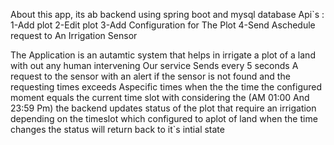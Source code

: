  About this app, its ab backend using spring boot and mysql database
 Api`s :
 1-Add plot
 2-Edit plot
 3-Add Configuration for The Plot
 4-Send Aschedule request to An Irrigation Sensor
 
 The Application is an autamtic system that helps in irrigate a plot of  a land with  out any human intervening Our service Sends every 5 seconds
 A request to the sensor with an alert if the sensor is not found and the requesting times exceeds Aspecific times 
 when the the time the configured moment equals the current time slot with considering the (AM 01:00 And 23:59 Pm) the backend  updates status of the plot that require an irrigation 
 depending on the timeslot which configured to aplot of land when the time changes the status will return back to it`s intial state 
 
